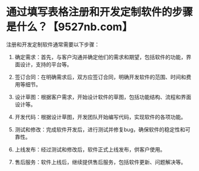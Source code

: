 # 通过填写表格注册和开发定制软件的步骤是什么？【9527nb.com】

注册和开发定制软件通常需要以下步骤：

1. 确定需求：首先，与客户沟通并确定他们的需求和期望，包括软件的功能，界面设计，支持的平台等。

2. 签订合同：在明确需求后，双方应签订合同，明确开发软件的范围、时间和费用等细节。

3. 设计草图：根据客户需求，开始设计软件的草图，包括功能结构、流程和界面设计等。

4. 开发代码：根据设计草图，开发团队开始编写代码，实现软件的各项功能。

5. 测试和修改：完成软件开发后，进行测试并修复bug，确保软件的稳定性和可靠性。

6. 上线发布：经过测试和修改后，软件正式上线发布，供客户使用。

7. 售后服务：软件上线后，继续提供售后服务，包括软件更新、问题解决等。
